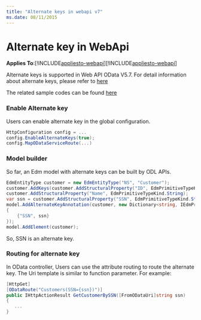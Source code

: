 ```yaml
---
title: "Alternate keys in webapi v7"
ms.date: 08/11/2015
---
```

# Alternate key in WebApi
**Applies To**:[!INCLUDE[appliesto-webapi](../includes/appliesto-webapi-v7.md)][!INCLUDE[appliesto-webapi](../includes/appliesto-webapi-v6.md)]

Alternate keys is supported in Web API OData V5.7. For detail information about alternate keys, please refer to [here](https://github.com/OData/vocabularies/blob/master/OData.Community.Keys.V1.md)

The related sample codes can be found [here](https://github.com/OData/ODataSamples/tree/master/WebApi/v4/ODataAlternateKeySamples)

### Enable Alternate key 

Users can enable alternate key in the global configuration.
```C#
HttpConfiguration config = ...
config.EnableAlternateKeys(true);
config.MapODataServiceRoute(...)
```

### Model builder

So far, an Edm model with alternate keys can be built by ODL APIs. 
```C#
EdmEntityType customer = new EdmEntityType("NS", "Customer"); 
customer.AddKeys(customer.AddStructuralProperty("ID", EdmPrimitiveTypeKind.Int32)); 
customer.AddStructuralProperty("Name", EdmPrimitiveTypeKind.String); 
var ssn = customer.AddStructuralProperty("SSN", EdmPrimitiveTypeKind.String); 
model.AddAlternateKeyAnnotation(customer, new Dictionary<string, IEdmProperty> 
{ 
    {"SSN", ssn} 
}); 
model.AddElement(customer); 
```
So, SSN is an alternate key.

### Routing for alternate key

In OData controller, Users can use the attribute routing to route the alternate key. The Uri template is similar to function parameter. For example:
```C#
[HttpGet] 
[ODataRoute("Customers(SSN={ssn})")] 
public IHttpActionResult GetCustomerBySSN([FromODataUri]string ssn)
{
   ...
}
```

